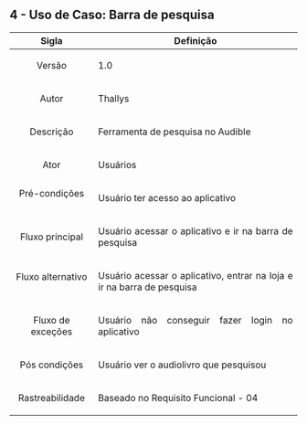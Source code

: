 ## 4 - Uso de Caso: Barra de pesquisa

|         Sigla          |                                           Definição                                            |
| :--------------------: | :--------------------------------------------------------------------------------------------: |
|         Versão         |                                  <p align="justify"> 1.0 </p>                                  |
|         Autor          |                                <p align="justify">Thallys </p>                                 |
|       Descrição        |                   <p align="justify">Ferramenta de pesquisa no Audible </p>                    |
|          Ator          |                                  <p align="justify"> Usuários                                  |
|   Pré-condições </p>   |                    <p align="justify">Usuário ter acesso ao aplicativo </p>                    |
|    Fluxo principal     |           <p align="justify">Usuário acessar o aplicativo e ir na barra de pesquisa            |
| Fluxo alternativo </p> | <p align="justify">Usuário acessar o aplicativo, entrar na loja e ir na barra de pesquisa </p> |
|   Fluxo de exceções    |            <p align="justify"> Usuário não conseguir fazer login no aplicativo </p>            |
|     Pós condições      |                 <p align="justify"> Usuário ver o audiolivro que pesquisou</p>                 |
|    Rastreabilidade     |                  <p align="justify">Baseado no Requisito Funcional - 04 </p>                   |
